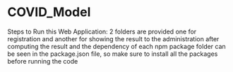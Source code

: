 # COVID_Model
Steps to Run this Web Application:
2 folders are provided one for registration and another for showing the result to the administration after computing the result and the dependency of each npm package folder can be seen in the package.json file, so make sure to install all the packages before running the code
  
